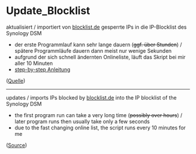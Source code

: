 # Update_Blocklist

aktualisiert / importiert von [blocklist.de](http://www.blocklist.de/de/index.html) gesperrte IPs in die IP-Blocklist des Synology DSM

* der erste Programmlauf kann sehr lange dauern (~~ggf. über Stunden~~) / spätere Programmläufe dauern dann meist nur wenige Sekunden
* aufgrund der sich schnell ändernten Onlineliste, läuft das Skript bei mir aller 10 Minuten
* [step-by-step Anleitung](https://www.synology-forum.de/threads/staendige-anmeldeversuche-am-dsm.122250/post-1015901)

([Quelle](https://www.synology-forum.de/showthread.html?103687-Freigabe-Blockierliste-automatisch-updaten))

--------------
updates / imports IPs blocked by [blocklist.de](http://www.blocklist.de/de/index.html) into the IP blocklist of the Synology DSM

* the first program run can take a very long time (~~possibly over hours~~) / later program runs then usually take only a few seconds
* due to the fast changing online list, the script runs every 10 minutes for me

([Source](https://www.synology-forum.de/showthread.html?103687-Freigabe-Blockierliste-automatisch-updaten))